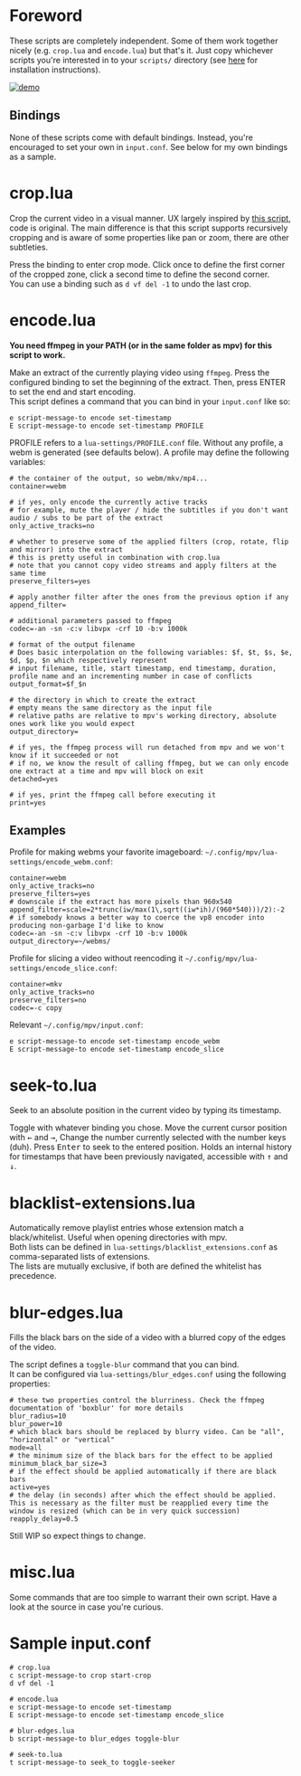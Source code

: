 # Foreword

These scripts are completely independent. Some of them work together nicely (e.g. `crop.lua` and `encode.lua`) but that's it. Just copy whichever scripts you're interested in to your `scripts/` directory (see [here](https://mpv.io/manual/master/#lua-scripting) for installation instructions).  

[![demo](https://i.vimeocdn.com/filter/overlay?src0=https%3A%2F%2Fi.vimeocdn.com%2Fvideo%2F641523401_1280x720.jpg&src1=https%3A%2F%2Ff.vimeocdn.com%2Fimages_v6%2Fshare%2Fplay_icon_overlay.png)](https://vimeo.com/222879214)

## Bindings

None of these scripts come with default bindings. Instead, you're encouraged to set your own in `input.conf`. See below for my own bindings as a sample.

# crop.lua

Crop the current video in a visual manner. UX largely inspired by [this script](https://github.com/aidanholm/mpv-easycrop), code is original. The main difference is that this script supports recursively cropping and is aware of some properties like pan or zoom, there are other subtleties.

Press the binding to enter crop mode. Click once to define the first corner of the cropped zone, click a second time to define the second corner.  
You can use a binding such as `d vf del -1` to undo the last crop.

# encode.lua

**You need ffmpeg in your PATH (or in the same folder as mpv) for this script to work.**

Make an extract of the currently playing video using `ffmpeg`. Press the configured binding to set the beginning of the extract. Then, press ENTER to set the end and start encoding.  
This script defines a command that you can bind in your `input.conf` like so:
```
e script-message-to encode set-timestamp
E script-message-to encode set-timestamp PROFILE
```

PROFILE refers to a `lua-settings/PROFILE.conf` file. Without any profile, a webm is generated (see defaults below). A profile may define the following variables:

```
# the container of the output, so webm/mkv/mp4...
container=webm

# if yes, only encode the currently active tracks
# for example, mute the player / hide the subtitles if you don't want audio / subs to be part of the extract
only_active_tracks=no

# whether to preserve some of the applied filters (crop, rotate, flip and mirror) into the extract
# this is pretty useful in combination with crop.lua
# note that you cannot copy video streams and apply filters at the same time
preserve_filters=yes

# apply another filter after the ones from the previous option if any 
append_filter=

# additional parameters passed to ffmpeg
codec=-an -sn -c:v libvpx -crf 10 -b:v 1000k

# format of the output filename
# Does basic interpolation on the following variables: $f, $t, $s, $e, $d, $p, $n which respectively represent
# input filename, title, start timestamp, end timestamp, duration, profile name and an incrementing number in case of conflicts
output_format=$f_$n

# the directory in which to create the extract
# empty means the same directory as the input file
# relative paths are relative to mpv's working directory, absolute ones work like you would expect
output_directory=

# if yes, the ffmpeg process will run detached from mpv and we won't know if it succeeded or not
# if no, we know the result of calling ffmpeg, but we can only encode one extract at a time and mpv will block on exit
detached=yes

# if yes, print the ffmpeg call before executing it
print=yes
```

## Examples

Profile for making webms your favorite imageboard: `~/.config/mpv/lua-settings/encode_webm.conf`:
```
container=webm
only_active_tracks=no
preserve_filters=yes
# downscale if the extract has more pixels than 960x540
append_filter=scale=2*trunc(iw/max(1\,sqrt((iw*ih)/(960*540)))/2):-2
# if somebody knows a better way to coerce the vp8 encoder into producing non-garbage I'd like to know
codec=-an -sn -c:v libvpx -crf 10 -b:v 1000k
output_directory=~/webms/
```
Profile for slicing a video without reencoding it `~/.config/mpv/lua-settings/encode_slice.conf`:
```
container=mkv
only_active_tracks=no
preserve_filters=no
codec=-c copy
```
Relevant `~/.config/mpv/input.conf`:
```
e script-message-to encode set-timestamp encode_webm
E script-message-to encode set-timestamp encode_slice
```

# seek-to.lua

Seek to an absolute position in the current video by typing its timestamp.

Toggle with whatever binding you chose. Move the current cursor position with <kbd>←</kbd> and <kbd>→</kbd>,  Change the number currently selected with the number keys (duh). Press <kbd>Enter</kbd> to seek to the entered position.
Holds an internal history for timestamps that have been previously navigated, accessible with <kbd>↑</kbd> and <kbd>↓</kbd>.

# blacklist-extensions.lua

Automatically remove playlist entries whose extension match a black/whitelist. Useful when opening directories with mpv.  
Both lists can be defined in `lua-settings/blacklist_extensions.conf` as comma-separated lists of extensions.  
The lists are mutually exclusive, if both are defined the whitelist has precedence.

# blur-edges.lua

Fills the black bars on the side of a video with a blurred copy of the edges of the video.

The script defines a `toggle-blur` command that you can bind.  
It can be configured via `lua-settings/blur_edges.conf` using the following properties:
```
# these two properties control the blurriness. Check the ffmpeg documentation of 'boxblur' for more details
blur_radius=10
blur_power=10
# which black bars should be replaced by blurry video. Can be "all", "horizontal" or "vertical"
mode=all
# the minimum size of the black bars for the effect to be applied
minimum_black_bar_size=3
# if the effect should be applied automatically if there are black bars
active=yes
# the delay (in seconds) after which the effect should be applied. This is necessary as the filter must be reapplied every time the window is resized (which can be in very quick succession)
reapply_delay=0.5
```

Still WIP so expect things to change.

# misc.lua

Some commands that are too simple to warrant their own script. Have a look at the source in case you're curious.  

# Sample input.conf

```
# crop.lua
c script-message-to crop start-crop
d vf del -1

# encode.lua
e script-message-to encode set-timestamp
E script-message-to encode set-timestamp encode_slice

# blur-edges.lua
b script-message-to blur_edges toggle-blur

# seek-to.lua
t script-message-to seek_to toggle-seeker
```
